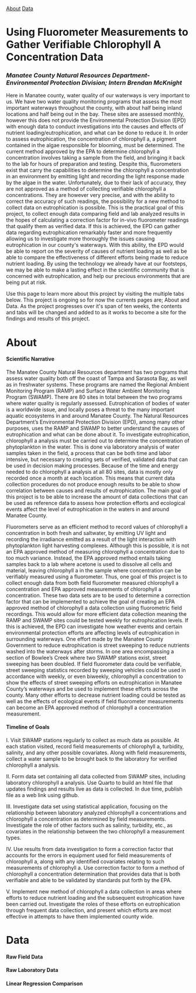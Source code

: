 [About](Project.html) [Data](Data.html)

# Using Fluorometer Measurements to Gather Verifiable Chlorophyll A Concentration Data

### *Manatee County Natural Resources Department-Environmental Protection Division; Intern Brendan McKnight*

Here in Manatee county, water quality of our waterways is very important to us. We have two water quality monitoring programs that assess the most important waterways throughout the county, with about half being inland locations and half being out in the bay. These sites are assessed monthly, however this does not provide the Environmental Protection Division (EPD) with enough data to conduct investigations into the causes and effects of nutrient loading/eutrophication, and what can be done to reduce it. In order to assess eutrophication, the concentration of chlorophyll a, a pigment contained in the algae responsible for blooming, must be determined. The current method approved by the EPA to determine chlorophyll a concentration involves taking a sample from the field, and bringing it back to the lab for hours of preparation and testing. Despite this, fluorometers exist that carry the capabilities to determine the chlorophyll a concentration in an environment by emitting light and recording the light response made by the algae in the water. Unfortunately, due to their lack of accuracy, they are not approved as a method of collecting verifiable chlorophyll a concentrations. They are however very precise, and with the ability to correct the accuracy of such readings, the possibility for a new method to collect data on eutrophication is possible. This is the practical goal of this project, to collect enough data comparing field and lab analyzed results in the hopes of calculating a correction factor for in-vivo fluorometer readings that qualify them as verified data. If this is achieved, the EPD can gather data regarding eutrophication remarkably faster and more frequently allowing us to investigate more thoroughly the issues causing eutrophication in our county's waterways. With this ability, the EPD would be able to report on the severity of causes of nutrient loading as well as be able to compare the effectiveness of different efforts being made to reduce nutrient loading. By using the technology we already have at our footsteps, we may be able to make a lasting effect in the scientific community that is concerned with eutrophication, and help our precious environments that are being put at risk.

Use this page to learn more about this project by visiting the multiple tabs below. This project is ongoing so for now the currents pages are; About and Data. As the project progresses over it's span of ten weeks, the contents and tabs will be changed and added to as it works to become a site for the findings and results of this project.

# About

#### Scientific Narrative

The Manatee County Natural Resources department has two programs that assess water quality both off the coast of Tampa and Sarasota Bay, as well as in freshwater systems. These programs are named the Regional Ambient Monitoring Program (RAMP) and Surface Water Ambient Monitoring Program (SWAMP). There are 80 sites in total between the two programs where water quality is regularly assessed. Eutrophication of bodies of water is a worldwide issue, and locally poses a threat to the many important aquatic ecosystems in and around Manatee County. The Natural Resources Department’s Environmental Protection Division (EPD), among many other purposes, uses the RAMP and SWAMP to better understand the causes of eutrophication and what can be done about it. To investigate eutrophication, chlorophyll a analysis must be carried out to determine the concentration of phytoplankton in the water. This is done via laboratory analysis of water samples taken in the field, a process that can be both time and labor intensive, but necessary to creating sets of verified, validated data that can be used in decision making processes. Because of the time and energy needed to do chlorophyll a analysis at all 80 sites, data is mostly only recorded once a month at each location. This means that current data collection procedures do not produce enough results to be able to show correlation between causes and results of eutrophication. The main goal of this project is to be able to increase the amount of data collections that can be used as reference data to assess how protection efforts and ecological events affect the level of eutrophication in the waters in and around Manatee County.

Fluorometers serve as an efficient method to record values of chlorophyll a concentration in both fresh and saltwater, by emitting UV light and recording the irradiance emitted as a result of the light interaction with phytoplankton light harvesting complexes. Although this is possible, it is not an EPA approved method of measuring chlorophyll a concentration due to too much variance. Instead, the EPA approved method entails taking samples back to a lab where acetone is used to dissolve all cells and material, leaving chlorophyll a in the sample where concentration can be verifiably measured using a fluorometer. Thus, one goal of this project is to collect enough data from both field fluorometer measured chlorophyll a concentration and EPA approved measurements of chlorophyll a concentration. These two data sets are to be used to determine a correction factor that can be implemented to achieve the goal of creating an EPA approved method of chlorophyll a data collection using fluorometric field recordings. This would allow for more efficient data collection meaning the RAMP and SWAMP sites could be tested weekly for eutrophication levels. If this is achieved, the EPD can investigate how weather events and certain environmental protection efforts are affecting levels of eutrophication in surrounding waterways. One effort made by the Manatee County Government to reduce eutrophication is street sweeping to reduce nutrients washed into the waterways after storms. In one area encompassing a section of Bowlee’s Creek where two SWAMP stations exist, street sweeping has been doubled. If field fluorometer data could be verifiable, street sweeping statistics recorded by sweeping vehicles could be used in accordance with weekly, or even biweekly, chlorophyll a concentration to show the effects of street sweeping efforts on eutrophication in Manatee County’s waterways and be used to implement these efforts across the county. Many other efforts to decrease nutrient loading could be tested as well as the effects of ecological events if field fluorometer measurements can become an EPA approved method of chlorophyll a concentration measurement.

#### Timeline of Goals

I. Visit SWAMP stations regularly to collect as much data as possible. At each station visited, record field measurements of chlorophyll a, turbidity, salinity, and any other possible covariates. Along with field measurements, collect a water sample to be brought back to the laboratory for verified chlorophyll a analysis.

II\. Form data set containing all data collected from SWAMP sites, including laboratory chlorophyll a analysis. Use Quarto to build an html file that updates findings and results live as data is collected. In due time, publish file as a web link using github.

III\. Investigate data set using statistical application, focusing on the relationship between laboratory analyzed chlorophyll a concentrations and chlorophyll a concentration as determined by field measurements. Investigate the role of other factors such as salinity, turbidity, etc., as covariates in the relationship between the two chlorophyll a measurement types.

IV\. Use results from data investigation to form a correction factor that accounts for the errors in equipment used for field measurements of chlorophyll a, along with any identified covariates relating to such measurements of chlorophyll a. Use correction factor to form a method of chlorophyll a concentration determination that provides data that is both verifiable and able to be validated by standards put forth by the EPA.

V. Implement new method of chlorophyll a data collection in areas where efforts to reduce nutrient loading and the subsequent eutrophication have been carried out. Investigate the roles of these efforts on eutrophication through frequent data collection, and present which efforts are most effective in attempts to have them implemented county wide.

# Data

#### Raw Field Data



#### Raw Laboratory Data



#### Linear Regression Comparison
